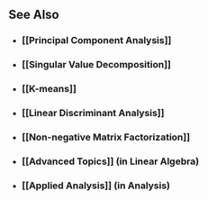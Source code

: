 ---
---

## See Also

- ### [[Principal Component Analysis]]

- ### [[Singular Value Decomposition]]

- ### [[K-means]]

- ### [[Linear Discriminant Analysis]]

- ### [[Non-negative Matrix Factorization]]

- ### [[Advanced Topics]] (in Linear Algebra)

- ### [[Applied Analysis]] (in Analysis)